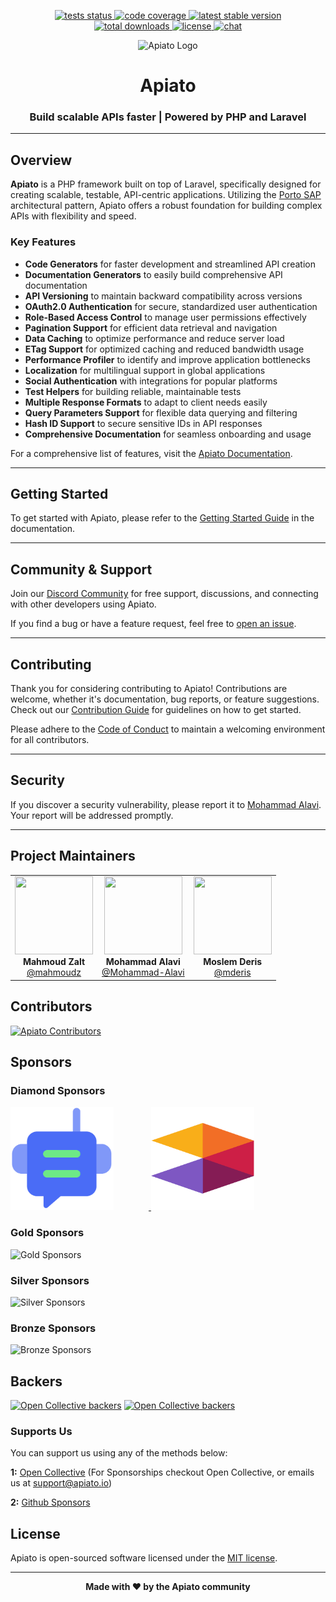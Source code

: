 <p align="center">
   <a href="https://github.com/apiato/apiato/actions/workflows/tests.yaml">
      <img src="https://img.shields.io/github/actions/workflow/status/apiato/apiato/tests.yaml?label=tests" alt="tests status">
   </a>
   <a href="https://codecov.io/gh/apiato/apiato">
      <img src="https://img.shields.io/codecov/c/github/apiato/apiato?token=siiyEg5AC9" alt="code coverage"/>
   </a>
   <a href="https://packagist.org/packages/apiato/apiato">
      <img src="https://img.shields.io/packagist/v/apiato/apiato" alt="latest stable version">
   </a>
   <br>
   <a href="https://packagist.org/packages/apiato/apiato">
      <img src="https://img.shields.io/packagist/dt/apiato/apiato" alt="total downloads">
   </a>
   <a href="https://github.com/apiato/apiato">
      <img src="https://img.shields.io/github/license/apiato/apiato" alt="license">
   </a>
   <a href="https://discord.gg/ryPcV4KM5k">
      <img src="https://img.shields.io/discord/800815227839053834?logo=discord&label=chat" alt="chat">
   </a>
</p>

<p align="center">
   <img src="https://github.com/apiato/documentation/blob/master/images/apiato.jpg" alt="Apiato Logo"/>
</p>
<h1 align="center">Apiato</h1>
<h3 align="center">Build scalable APIs faster | Powered by PHP and Laravel</h3>

---

## Overview

**Apiato** is a PHP framework built on top of Laravel, specifically designed for creating scalable, testable, API-centric applications. Utilizing the [Porto SAP](https://mahmoudz.github.io/Porto/) architectural pattern, Apiato offers a robust foundation for building complex APIs with flexibility and speed.

### Key Features

- **Code Generators** for faster development and streamlined API creation
- **Documentation Generators** to easily build comprehensive API documentation
- **API Versioning** to maintain backward compatibility across versions
- **OAuth2.0 Authentication** for secure, standardized user authentication
- **Role-Based Access Control** to manage user permissions effectively
- **Pagination Support** for efficient data retrieval and navigation
- **Data Caching** to optimize performance and reduce server load
- **ETag Support** for optimized caching and reduced bandwidth usage
- **Performance Profiler** to identify and improve application bottlenecks
- **Localization** for multilingual support in global applications
- **Social Authentication** with integrations for popular platforms
- **Test Helpers** for building reliable, maintainable tests
- **Multiple Response Formats** to adapt to client needs easily
- **Query Parameters Support** for flexible data querying and filtering
- **Hash ID Support** to secure sensitive IDs in API responses
- **Comprehensive Documentation** for seamless onboarding and usage

For a comprehensive list of features, visit the [Apiato Documentation](https://apiato.io).

---

## Getting Started

To get started with Apiato, please refer to the [Getting Started Guide](https://apiato.io/docs/getting-started/introduction) in the documentation.

---

## Community & Support

Join our [Discord Community](https://discord.gg/ryPcV4KM5k) for free support, discussions, and connecting with other developers using Apiato.

If you find a bug or have a feature request, feel free to [open an issue](https://github.com/apiato/apiato/issues).

---

## Contributing

Thank you for considering contributing to Apiato! Contributions are welcome, whether it's documentation, bug reports, or feature suggestions. Check out our [Contribution Guide](https://apiato.io/docs/contribution-guide) for guidelines on how to get started.

Please adhere to the [Code of Conduct](https://apiato.io/docs/contribution-guide#code-of-conduct) to maintain a welcoming environment for all contributors.

---

## Security

If you discover a security vulnerability, please report it to [Mohammad Alavi](mailto:mohammad.alavi1990@gmail.com). Your report will be addressed promptly.

---

## Project Maintainers

<table>
  <tbody>
     <tr>
        <td align="center" valign="top">
            <img width="125" height="125" src="https://github.com/mahmoudz.png?s=150">
            <br>
            <strong>Mahmoud Zalt</strong>
            <br>
            <a href="https://github.com/Mahmoudz">@mahmoudz</a>
        </td>
         <td align="center" valign="top">
            <img width="125" height="125" src="https://github.com/mohammad-alavi.png?s=150">
            <br>
            <strong>Mohammad Alavi</strong>
            <br>
            <a href="https://github.com/mohammad-alavi">@Mohammad-Alavi</a>
        </td>
          <td align="center" valign="top">
            <img width="125" height="125" src="https://github.com/mderis.png?s=150">
            <br>
            <strong>Moslem Deris</strong>
            <br>
            <a href="https://github.com/mderis">@mderis</a>
          </td>
     </tr>
  </tbody>
</table>


## Contributors

[![Apiato Contributors](https://opencollective.com/apiato/contributors.svg?width=890&button=false&isActive=true)](https://github.com/apiato/apiato/graphs/contributors)


## Sponsors

<!-- Listing Contributors Refference: https://docs.opencollective.com/help/collectives/collective-settings/data-export#contributor-image -->

### Diamond Sponsors

<p align="left">
  <a href="https://smart.sista.ai/?utm_source=docs_apiato&utm_medium=sponsor&utm_campaign=landing_page_content" target="_blank">
    <img src="https://raw.githubusercontent.com/laradock/laradock/master/.github/home-page-images/custom-sponsors/sista-ai-icon.png" height="165px" alt="Sista AI - Plug-and-Play AI Assistant. (www.sista.ai)" style="margin-right: 4em;">
  </a>
  <a href="http://laradock.io/" target="_blank">
    <img src="https://raw.githubusercontent.com/laradock/laradock/master/DOCUMENTATION/static/img/laradock/laradock-icon.png" height="165px" alt="Laradock: Full PHP development environment on Docker.">
  </a>
</p>



### Gold Sponsors

![Gold Sponsors](https://opencollective.com/apiato/tiers/gold-sponsors.svg?avatarHeight=120&width=800&format=svg&button=false)

### Silver Sponsors

![Silver Sponsors](https://opencollective.com/apiato/tiers/silver-sponsors.svg?avatarHeight=90&width=800&format=svg&button=false)

### Bronze Sponsors

![Bronze Sponsors](https://opencollective.com/apiato/tiers/bronze-sponsors.svg?avatarHeight=65&width=800&format=svg&button=false)



## Backers

[![Open Collective backers](https://opencollective.com/apiato/tiers/awesome-backers.svg?width=800&avatarHeight=65&button=false&isActive=true)](https://opencollective.com/apiato#contributors)
[![Open Collective backers](https://opencollective.com/apiato/tiers/donate.svg?width=800&avatarHeight=65&button=false&isActive=true)](https://opencollective.com/apiato#contributors)


### Supports Us

You can support us using any of the methods below:

<b>1:</b> [Open Collective](https://opencollective.com/apiato) (For Sponsorships checkout Open Collective, or emails us at support@apiato.io)

<b>2:</b> [Github Sponsors](https://github.com/sponsors/Mahmoudz)


## License

Apiato is open-sourced software licensed under the [MIT license](https://github.com/apiato/apiato/blob/master/LICENSE).

---

<p align="center">
   <strong>Made with ❤️ by the Apiato community</strong>
</p>
